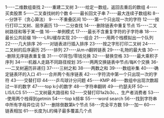 1----二维数组查找
2----重建二叉树
3----给定一数组，返回去重后的数组
4----买卖股票
5----二叉查找树的个数
6----最长回文子串
7----最大连续子数组和
8----分饼干（贪心算法）
9----不重叠区间
10----第一个只出现一次的字符
12----按行打印二叉树、层序遍历
13----二分查找
14----删除链表中重复节点
15----二叉树路径和等于某一值
16----单例模式
17----最长不含重复字符的子字符串
18----最长公共前缀
19----LRU缓存实现
20----组合
21----用两个栈模拟出一个队列
22----几大排序
26----对链表进行插入排序
23----按之字形打印二叉树
24----二叉树的后序遍历
25----排列
27----从m-n翻转链表
29----礼物的最大值
30----删除无序链表重复值
31----01背包/零钱兑换
32----替换空格
33----最大乘积子序列
34----机器人走路不同路径规划
35----两两交换链表中节点/每K个交换
36----二叉树遍历非递归
37----三树之和
38----两数之和
39----数组补集
40----确定链表环的入口
41----合并两个有序链表
42----字符流中第一个只出现一次的字符
43----交替打印
44----乒乓球计分问题
45----KMP
46----数组中出现次数超过一半的数字
47----top k小的数字
48---字符串翻转
49---约瑟夫环
50---LIS/LCS
51----二叉树最大路径和
52----交替打印1a2b3c、、生产者消费者
53----使用两个栈得到getmin
54----top k频率
55----word search
56---找到字符串中所有字母异位词
57---删除倒数第k个节点
58---完全平方数
59---加一
60---链表相加
61---长度为L的绳子最多覆盖几个点